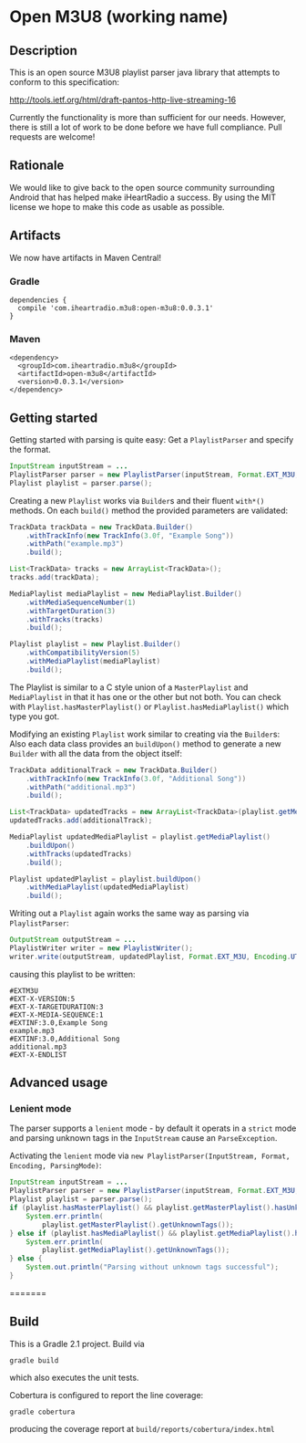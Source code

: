 # Open M3U8 (working name)

## Description

This is an open source M3U8 playlist parser java library that attempts to conform to this specification:

http://tools.ietf.org/html/draft-pantos-http-live-streaming-16

Currently the functionality is more than sufficient for our needs. However, there is still a lot of work to be done before we have full compliance. Pull requests are welcome!

## Rationale

We would like to give back to the open source community surrounding Android that has helped make iHeartRadio a success. By using the MIT license we hope to make this code as usable as possible.

## Artifacts

We now have artifacts in Maven Central!

### Gradle

```
dependencies {
  compile 'com.iheartradio.m3u8:open-m3u8:0.0.3.1'
}
```

### Maven

```
<dependency>
  <groupId>com.iheartradio.m3u8</groupId>
  <artifactId>open-m3u8</artifactId>
  <version>0.0.3.1</version>
</dependency>
```

## Getting started

Getting started with parsing is quite easy: Get a `PlaylistParser` and specify the format.

```java
InputStream inputStream = ...
PlaylistParser parser = new PlaylistParser(inputStream, Format.EXT_M3U, Encoding.UTF_8);
Playlist playlist = parser.parse();
```

Creating a new `Playlist` works via `Builder`s and their fluent `with*()` methods. On each `build()` method the provided parameters are validated:

```java
TrackData trackData = new TrackData.Builder()
    .withTrackInfo(new TrackInfo(3.0f, "Example Song"))
    .withPath("example.mp3")
    .build();

List<TrackData> tracks = new ArrayList<TrackData>();
tracks.add(trackData);

MediaPlaylist mediaPlaylist = new MediaPlaylist.Builder()
    .withMediaSequenceNumber(1)
    .withTargetDuration(3)
    .withTracks(tracks)
    .build();

Playlist playlist = new Playlist.Builder()
    .withCompatibilityVersion(5)
    .withMediaPlaylist(mediaPlaylist)
    .build();
```

The Playlist is similar to a C style union of a `MasterPlaylist` and `MediaPlaylist` in that it has one or the other but not both. You can check with `Playlist.hasMasterPlaylist()` or `Playlist.hasMediaPlaylist()` which type you got.

Modifying an existing `Playlist` work similar to creating via the `Builder`s: Also each data class provides an `buildUpon()` method to generate a new `Builder` with all the data from the object itself:

```java
TrackData additionalTrack = new TrackData.Builder()
    .withTrackInfo(new TrackInfo(3.0f, "Additional Song"))
    .withPath("additional.mp3")
    .build();

List<TrackData> updatedTracks = new ArrayList<TrackData>(playlist.getMediaPlaylist().getTracks());
updatedTracks.add(additionalTrack);

MediaPlaylist updatedMediaPlaylist = playlist.getMediaPlaylist()
    .buildUpon()
    .withTracks(updatedTracks)
    .build();

Playlist updatedPlaylist = playlist.buildUpon()
    .withMediaPlaylist(updatedMediaPlaylist)
    .build();
```

Writing out a `Playlist` again works the same way as parsing via `PlaylistParser`:

```java
OutputStream outputStream = ...
PlaylistWriter writer = new PlaylistWriter();
writer.write(outputStream, updatedPlaylist, Format.EXT_M3U, Encoding.UTF_8);
```

causing this playlist to be written:

```
#EXTM3U
#EXT-X-VERSION:5
#EXT-X-TARGETDURATION:3
#EXT-X-MEDIA-SEQUENCE:1
#EXTINF:3.0,Example Song
example.mp3
#EXTINF:3.0,Additional Song
additional.mp3
#EXT-X-ENDLIST
```

## Advanced usage

### Lenient mode

The parser supports a `lenient` mode - by default it operats in a `strict` mode and parsing unknown tags in the `InputStream` cause an `ParseException`.

Activating the `lenient` mode via `new PlaylistParser(InputStream, Format, Encoding, ParsingMode)`:

```java
InputStream inputStream = ...
PlaylistParser parser = new PlaylistParser(inputStream, Format.EXT_M3U, Encoding.UTF_8, ParsingMode.LENIENT);
Playlist playlist = parser.parse();
if (playlist.hasMasterPlaylist() && playlist.getMasterPlaylist().hasUnknownTags()) {
    System.err.println(
        playlist.getMasterPlaylist().getUnknownTags());
} else if (playlist.hasMediaPlaylist() && playlist.getMediaPlaylist().hasUnknownTags()) {
    System.err.println(
        playlist.getMediaPlaylist().getUnknownTags());
} else {
    System.out.println("Parsing without unknown tags successful");
}
```

=======
## Build

This is a Gradle 2.1 project. Build via
```
gradle build
```
which also executes the unit tests.

Cobertura is configured to report the line coverage:
```
gradle cobertura
```
producing the coverage report at `build/reports/cobertura/index.html`
